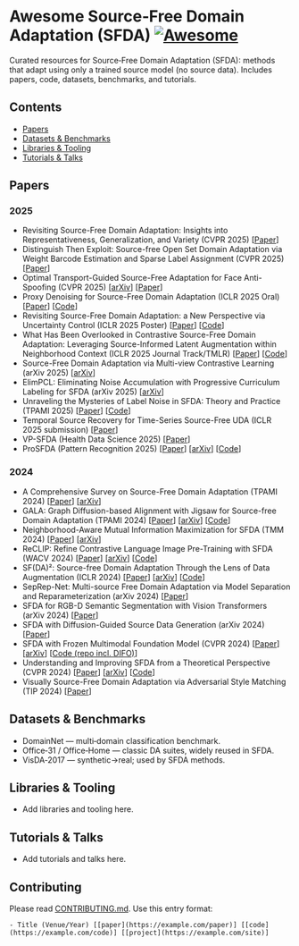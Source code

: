 # Awesome Source‑Free Domain Adaptation (SFDA) [![Awesome](https://awesome.re/badge.svg)](https://awesome.re)

Curated resources for Source‑Free Domain Adaptation (SFDA): methods that adapt using only a trained source model (no source data). Includes papers, code, datasets, benchmarks, and tutorials.
<!--lint disable awesome-github repo-url -->

## Contents
- [Papers](#papers)
- [Datasets & Benchmarks](#datasets--benchmarks)
- [Libraries & Tooling](#libraries--tooling)
- [Tutorials & Talks](#tutorials--talks)

## Papers
### 2025 
- Revisiting Source-Free Domain Adaptation: Insights into Representativeness, Generalization, and Variety (CVPR 2025) [[Paper](https://openaccess.thecvf.com/content/CVPR2025/html/Zhu_Revisiting_Source-Free_Domain_Adaptation_Insights_into_Representativeness_Generalization_and_Variety_CVPR_2025_paper.html)]
- Distinguish Then Exploit: Source-free Open Set Domain Adaptation via Weight Barcode Estimation and Sparse Label Assignment (CVPR 2025) [[Paper](https://openaccess.thecvf.com/content/CVPR2025/html/Zhao_Distinguish_Then_Exploit_Source-Free_Open_Set_Domain_Adaptation_via_Weight_Barcode_Estimation_CVPR_2025_paper.html)]
- Optimal Transport-Guided Source-Free Adaptation for Face Anti-Spoofing (CVPR 2025) [[arXiv](https://arxiv.org/abs/2503.22984)] [[Paper](https://cvpr.thecvf.com/virtual/2025/poster/33252)]
- Proxy Denoising for Source-Free Domain Adaptation (ICLR 2025 Oral) [[Paper](https://openreview.net/forum?id=FIj9IEPCKr)] [[Code](https://github.com/tntek/source-free-domain-adaptation)]
- Revisiting Source-Free Domain Adaptation: a New Perspective via Uncertainty Control (ICLR 2025 Poster) [[Paper](https://openreview.net/forum?id=nx9Z5Kva96)] [[Code](https://github.com/xugezheng/UCon_SFDA)]
- What Has Been Overlooked in Contrastive Source-Free Domain Adaptation: Leveraging Source-Informed Latent Augmentation within Neighborhood Context (ICLR 2025 Journal Track/TMLR) [[Paper](https://openreview.net/forum?id=iulMde3dP1)] [[Code](https://github.com/JingWang18/SiLAN)]
- Source-Free Domain Adaptation via Multi-view Contrastive Learning (arXiv 2025) [[arXiv](https://arxiv.org/abs/2507.03321)]
- ElimPCL: Eliminating Noise Accumulation with Progressive Curriculum Labeling for SFDA (arXiv 2025) [[arXiv](https://arxiv.org/abs/2503.23712)]
- Unraveling the Mysteries of Label Noise in SFDA: Theory and Practice (TPAMI 2025) [[Paper](https://www.computer.org/csdl/journal/tp/2025/05/10858421/23VPxGAlL4Q)] [[Code](https://github.com/xugezheng/labelNoiseInSFDA)]
- Temporal Source Recovery for Time-Series Source-Free UDA (ICLR 2025 submission) [[Paper](https://openreview.net/forum?id=GhM63V7z6v)]
- VP-SFDA (Health Data Science 2025) [[Paper](https://link.springer.com/article/10.1007/s42399-025-00184-9)]
- ProSFDA (Pattern Recognition 2025) [[Paper](https://www.sciencedirect.com/science/article/pii/S0031320320301556)] [[arXiv](https://arxiv.org/abs/2207.09823)] [[Code](https://github.com/ProSFDA)]

### 2024
- A Comprehensive Survey on Source-Free Domain Adaptation (TPAMI 2024) [[Paper](https://ieeexplore.ieee.org/document/10533539)] [[arXiv](https://arxiv.org/abs/2302.11803)]
- GALA: Graph Diffusion-based Alignment with Jigsaw for Source-free Domain Adaptation (TPAMI 2024) [[Paper](https://ieeexplore.ieee.org/document/10405692)] [[arXiv](https://arxiv.org/abs/2307.08740)] [[Code](https://github.com/Jerry-Luo-98/GALA)]
- Neighborhood-Aware Mutual Information Maximization for SFDA (TMM 2024) [[Paper](https://ieeexplore.ieee.org/document/10603809)] [[arXiv](https://arxiv.org/abs/2403.18239)]
- ReCLIP: Refine Contrastive Language Image Pre-Training with SFDA (WACV 2024) [[Paper](https://openaccess.thecvf.com/content/WACV2024/html/Yao_ReCLIP_Refine_Contrastive_Language_Image_Pre-Training_with_Source-Free_Domain_Adaptation_WACV_2024_paper.html)] [[arXiv](https://arxiv.org/abs/2310.10893)] [[Code](https://github.com/parasol-team/reclip)]
- SF(DA)²: Source-free Domain Adaptation Through the Lens of Data Augmentation (ICLR 2024) [[Paper](https://openreview.net/forum?id=4WJ1X0XyBI)] [[arXiv](https://arxiv.org/abs/2312.08566)] [[Code](https://github.com/shinyflight/SFDA2)]
- SepRep-Net: Multi-source Free Domain Adaptation via Model Separation and Reparameterization (arXiv 2024) [[Paper](https://arxiv.org/abs/2402.08249)]
- SFDA for RGB-D Semantic Segmentation with Vision Transformers (arXiv 2024) [[Paper](https://arxiv.org/abs/2406.19533)]
- SFDA with Diffusion-Guided Source Data Generation (arXiv 2024) [[Paper](https://arxiv.org/abs/2401.12047)]
- SFDA with Frozen Multimodal Foundation Model (CVPR 2024) [[Paper](https://openaccess.thecvf.com/content/CVPR2024/html/Tang_Source-Free_Domain_Adaptation_with_Frozen_Multimodal_Foundation_Model_CVPR_2024_paper.html)] [[arXiv](https://arxiv.org/abs/2403.11066)] [[Code (repo incl. DIFO)](https://github.com/tntek/source-free-domain-adaptation)]
- Understanding and Improving SFDA from a Theoretical Perspective (CVPR 2024) [[Paper](https://openaccess.thecvf.com/content/CVPR2024/html/Kawasaki_Understanding_and_Improving_Source-free_Domain_Adaptation_from_a_Theoretical_Perspective_CVPR_2024_paper.html)] [[arXiv](https://arxiv.org/abs/2403.15957)] [[Code](https://github.com/nttcslab/improved_sfda)]
- Visually Source-Free Domain Adaptation via Adversarial Style Matching (TIP 2024) [[Paper](https://ieeexplore.ieee.org/document/10424442)]

## Datasets & Benchmarks
- DomainNet — multi‑domain classification benchmark.
- Office‑31 / Office‑Home — classic DA suites, widely reused in SFDA.
- VisDA‑2017 — synthetic→real; used by SFDA methods.

## Libraries & Tooling
- Add libraries and tooling here.

## Tutorials & Talks
- Add tutorials and talks here.

## Contributing
Please read [CONTRIBUTING.md](CONTRIBUTING.md). Use this entry format:

```
- Title (Venue/Year) [[paper](https://example.com/paper)] [[code](https://example.com/code)] [[project](https://example.com/site)]
```
